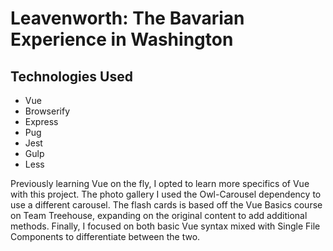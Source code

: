 Leavenworth: The Bavarian Experience in Washington
==================================================

## Technologies Used
* Vue
* Browserify
* Express
* Pug
* Jest
* Gulp
* Less

Previously learning Vue on the fly, I opted to learn more specifics of Vue with this project. The photo gallery I used the Owl-Carousel dependency to use a different carousel. The flash cards is based off the Vue Basics course on Team Treehouse, expanding on the original content to add additional methods. Finally, I focused on both basic Vue syntax mixed with Single File Components to differentiate between the two. 
